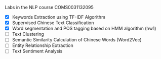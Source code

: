 Labs in the NLP course COMS0031132095
- [x] Keywords Extraction using TF-IDF Algorithm
- [x] Supervised Chinese Text Classification
- [x] Word segmentation and POS tagging based on HMM algorithm (hw1)
- [ ] Text Clustering
- [ ] Semantic Similarity Calculation of Chinese Words (Word2Vec)
- [ ] Entity Relationship Extraction
- [ ] Text Sentiment Analysis
